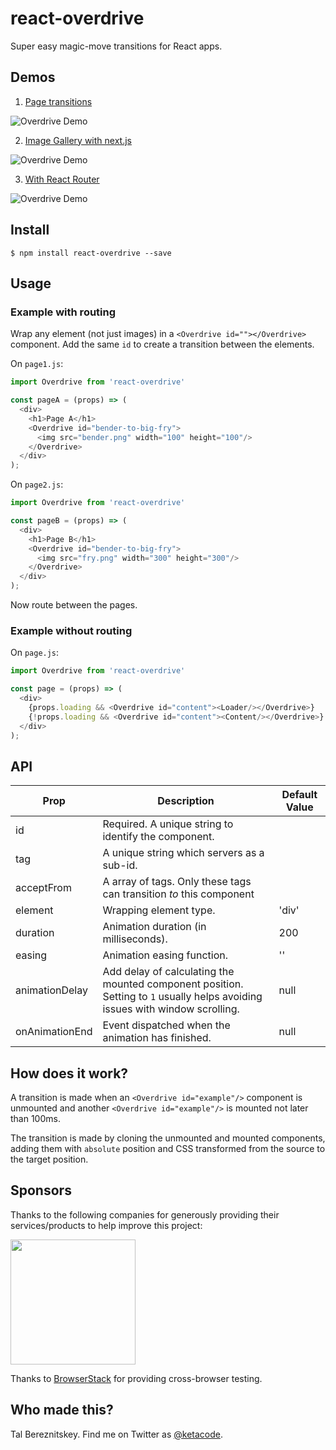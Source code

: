 # react-overdrive
Super easy magic-move transitions for React apps.

## Demos

1. [Page transitions](https://overdrive-demo.now.sh)

![Overdrive Demo](assets/overdrive.gif "Demo")

2. [Image Gallery with next.js](https://nextgram-overdrive.now.sh)

![Overdrive Demo](assets/nextgram-overdrive.gif "Demo")

3. [With React Router](https://overdrive-rr4.now.sh)

![Overdrive Demo](assets/rr-overdrive.gif "Demo")

## Install

```
$ npm install react-overdrive --save
```

## Usage

### Example with routing

Wrap any element (not just images) in a `<Overdrive id=""></Overdrive>` component. Add the same `id` to create a transition between the elements.

On `page1.js`:
```js
import Overdrive from 'react-overdrive'

const pageA = (props) => (
  <div>
    <h1>Page A</h1>
    <Overdrive id="bender-to-big-fry">
      <img src="bender.png" width="100" height="100"/>
    </Overdrive>
  </div>
);
```

On `page2.js`:
```js
import Overdrive from 'react-overdrive'

const pageB = (props) => (
  <div>
    <h1>Page B</h1>
    <Overdrive id="bender-to-big-fry">
      <img src="fry.png" width="300" height="300"/>
    </Overdrive>
  </div>
);
```

Now route between the pages.

### Example without routing

On `page.js`:
```js
import Overdrive from 'react-overdrive'

const page = (props) => (
  <div>
    {props.loading && <Overdrive id="content"><Loader/></Overdrive>}
    {!props.loading && <Overdrive id="content"><Content/></Overdrive>}
  </div>
);
```

## API

| Prop           | Description                                                                                                                  | Default Value |
|----------------|------------------------------------------------------------------------------------------------------------------------------|---------------|
| id             | Required. A unique string to identify the component.                                                                         |               |
| tag            | A unique string which servers as a sub-id.                                                                                   |               |
| acceptFrom     | A array of tags. Only these tags can transition *to* this component                                                          |               |
| element        | Wrapping element type.                                                                                                       | 'div'         |
| duration       | Animation duration (in milliseconds).                                                                                        | 200           |
| easing         | Animation easing function.                                                                                                   | ''            |
| animationDelay | Add delay of calculating the mounted component position. Setting to `1` usually helps avoiding issues with window scrolling. | null          |
| onAnimationEnd | Event dispatched when the animation has finished.                                                                            | null          |

## How does it work?

A transition is made when an `<Overdrive id="example"/>` component is unmounted and another `<Overdrive id="example"/>` is mounted not later than 100ms.

The transition is made by cloning the unmounted and mounted components, adding them with `absolute` position and CSS transformed from the source to the target position.

## Sponsors

Thanks to the following companies for generously providing their services/products to help improve this project:

<img src="assets/browserstack-logo.png" width="200">

Thanks to [BrowserStack](https://browserstack.com/) for providing cross-browser testing.

## Who made this?

Tal Bereznitskey. Find me on Twitter as [@ketacode](https://twitter.com/ketacode).
